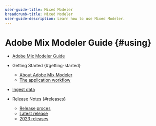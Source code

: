 ```yaml
---
user-guide-title: Mixed Modeler
breadcrumb-title: Mixed Modeler
user-guide-description: Learn how to use Mixed Modeler.
---
```


# Adobe Mix Modeler Guide {#using}

+ [Adobe Mix Modeler Guide](home.md)

+ Getting Started {#getting-started}
  + [About Adobe Mix Modeler](getting-started/about.md)
  + [The application workflow](getting-started/workflow.md)

+ [Ingest data](ingest-data.md)

+ Release Notes {#releases}
  + [Release proces](releases/releases.md)
  + [Latest release](releases/latest.md)
  + [2023 releases](releases/2023.md)
